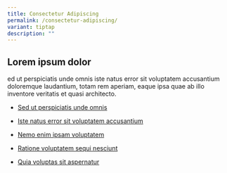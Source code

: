 ```yaml
---
title: Consectetur Adipiscing
permalink: /consectetur-adipiscing/
variant: tiptap
description: ""
---
```

<h2>Lorem ipsum dolor</h2>
<p>ed ut perspiciatis unde omnis iste natus error sit voluptatem accusantium
doloremque laudantium, totam rem aperiam, eaque ipsa quae ab illo inventore
veritatis et quasi architecto.</p>
<ul data-tight="true" class="tight">
<li>
<p><a href="/" rel="noopener noreferrer nofollow" target="_blank">Sed ut perspiciatis unde omnis </a>
</p>
</li>
<li>
<p><a href="/" rel="noopener noreferrer nofollow" target="_blank">Iste natus error sit voluptatem accusantium</a>
</p>
</li>
<li>
<p><a href="/" rel="noopener noreferrer nofollow" target="_blank">Nemo enim ipsam voluptatem</a>
</p>
</li>
<li>
<p><a href="/" rel="noopener noreferrer nofollow" target="_blank">Ratione voluptatem sequi nesciunt</a>
</p>
</li>
<li>
<p><a href="/" rel="noopener noreferrer nofollow" target="_blank">Quia voluptas sit aspernatur</a>
</p>
</li>
</ul>
<p></p>